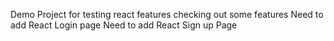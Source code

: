 Demo Project for testing react features 
checking out some features
Need to add React Login page 
Need to add React Sign up Page 
